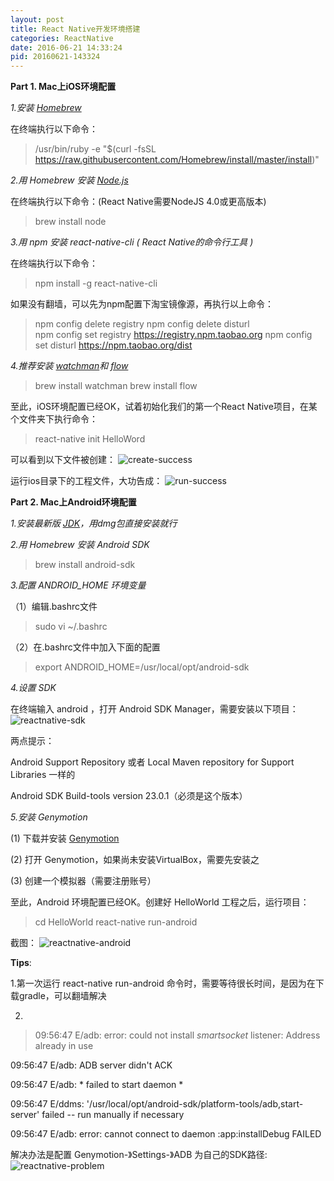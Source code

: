 ```yaml
---
layout: post
title: React Native开发环境搭建
categories: ReactNative 
date: 2016-06-21 14:33:24
pid: 20160621-143324
---
```


**Part 1. Mac上iOS环境配置**

*1.安装 [Homebrew](http://www.brew.sh)*

在终端执行以下命令：

>/usr/bin/ruby -e "$(curl -fsSL https://raw.githubusercontent.com/Homebrew/install/master/install)"

*2.用 Homebrew 安装 [Node.js](https://nodejs.org)*

在终端执行以下命令：(React Native需要NodeJS 4.0或更高版本)

>brew install node

*3.用 npm 安装 react-native-cli ( React Native的命令行工具 )*

在终端执行以下命令：

>npm install -g react-native-cli

如果没有翻墙，可以先为npm配置下淘宝镜像源，再执行以上命令：

>npm config delete registry 
 npm config delete disturl  
 npm config set registry https://registry.npm.taobao.org 
 npm config set disturl https://npm.taobao.org/dist 

*4.推荐安装 [watchman](https://facebook.github.io/watchman/docs/install.html)和 [flow](https://www.flowtype.org)*

>brew install watchman
 brew install flow

至此，iOS环境配置已经OK，试着初始化我们的第一个React Native项目，在某个文件夹下执行命令：

>react-native init HelloWord

可以看到以下文件被创建：
![create-success](/img/reactnative-create.png)

运行ios目录下的工程文件，大功告成：
![run-success](/img/reactnative-success.png)

**Part 2. Mac上Android环境配置**

*1.安装最新版 [JDK](http://www.oracle.com/technetwork/java/javase/downloads/jdk8-downloads-2133151.html)，用dmg包直接安装就行*

*2.用 Homebrew 安装 Android SDK*

>brew install android-sdk

*3.配置 ANDROID_HOME 环境变量*

（1）编辑.bashrc文件

>sudo vi ~/.bashrc

（2）在.bashrc文件中加入下面的配置
	
>export ANDROID_HOME=/usr/local/opt/android-sdk

*4.设置 SDK*

在终端输入 android ，打开 Android SDK Manager，需要安装以下项目：
![reactnative-sdk](/img/reactnative-sdk.png)

两点提示：

Android Support Repository 或者 Local Maven repository for Support Libraries 一样的

Android SDK Build-tools version 23.0.1（必须是这个版本）

*5.安装 Genymotion*

 (1) 下载并安装 [Genymotion](https://www.genymotion.com)

 (2) 打开 Genymotion，如果尚未安装VirtualBox，需要先安装之

 (3) 创建一个模拟器（需要注册账号）

至此，Android 环境配置已经OK。创建好 HelloWorld 工程之后，运行项目：

>cd HelloWorld
 react-native run-android

截图：
![reactnative-android](/img/reactnative-android.png)

**Tips**: 

1.第一次运行 react-native run-android 命令时，需要等待很长时间，是因为在下载gradle，可以翻墙解决

2.

>09:56:47 E/adb: error: could not install *smartsocket* listener: Address already in use

 09:56:47 E/adb: ADB server didn't ACK

 09:56:47 E/adb: * failed to start daemon *

 09:56:47 E/ddms: '/usr/local/opt/android-sdk/platform-tools/adb,start-server' failed -- run manually if necessary

 09:56:47 E/adb: error: cannot connect to daemon
 :app:installDebug FAILED

解决办法是配置 Genymotion-》Settings-》ADB 为自己的SDK路径:
![reactnative-problem](/img/reactnative-problem.png)
